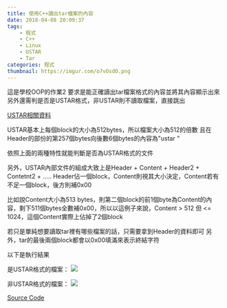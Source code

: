```yaml
---
title: 使用C++讀出tar檔案的內容
date: 2018-04-08 20:09:37
tags:
    - 程式
    - C++
    - Linux
    - USTAR
    - Tar
categories: 程式
thumbnail: https://imgur.com/o7vOsdO.png
---
```

這是學校OOP的作業2
要求是能正確讀出tar檔案格式的內容並將其內容顯示出來
另外還需判是否是USTAR格式，非USTAR則不讀取檔案，直接跳出

[USTAR相關資料](https://en.wikipedia.org/wiki/Tar_(computing))

USTAR基本上每個block的大小為512bytes，所以檔案大小為512的倍數
且在Header的部份的第257個bytes向後數6個bytes的內容為"ustar "

依照上面的兩種特性就能判斷是否為USTAR格式的文件

另外，USTAR內部文件的組成大致上是Header + Content + Header2 + Contetnt2 + .....
Header佔一個block，Content則視其大小決定，Content若有不足一個block，後方則補0x00

比如說Content大小為513 bytes，則第二個block的前1個byte為Content的內容，剩下511個bytes全數補0x00，所以以這例子來說，Content > 512 但 <= 1024，這個Content實際上佔掉了2個block

若只是單純想要讀取tar裡有哪些檔案的話，只需要拿到Header的資料即可
另外，tar的最後兩個block都會以0x00填滿來表示終結字符

以下是執行結果

是USTAR格式的檔案：
![](https://i.imgur.com/1ibB1qO.png)

非USTAR格式的檔案：
![](https://i.imgur.com/q1rRd1D.png)

[Source Code](https://github.com/CYLMos/Read_the_tar_file)